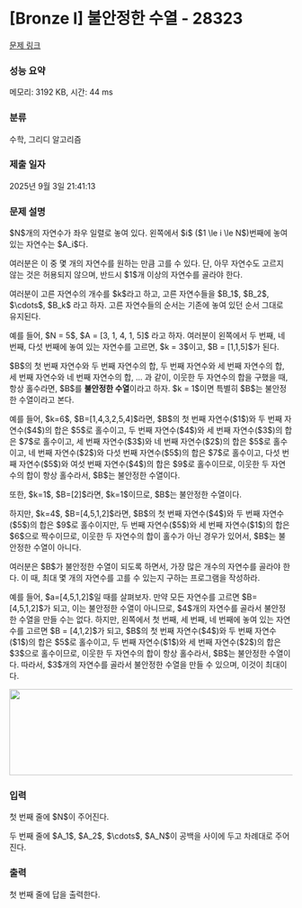 # [Bronze I] 불안정한 수열 - 28323 

[문제 링크](https://www.acmicpc.net/problem/28323) 

### 성능 요약

메모리: 3192 KB, 시간: 44 ms

### 분류

수학, 그리디 알고리즘

### 제출 일자

2025년 9월 3일 21:41:13

### 문제 설명

<p>$N$개의 자연수가 좌우 일렬로 놓여 있다. 왼쪽에서 $i$ ($1 \le i \le N$)번째에 놓여 있는 자연수는 $A_i$다.</p>

<p>여러분은 이 중 몇 개의 자연수를 원하는 만큼 고를 수 있다. 단, 아무 자연수도 고르지 않는 것은 허용되지 않으며, 반드시 $1$개 이상의 자연수를 골라야 한다.</p>

<p>여러분이 고른 자연수의 개수를 $k$라고 하고, 고른 자연수들을 $B_1$, $B_2$, $\cdots$, $B_k$ 라고 하자. 고른 자연수들의 순서는 기존에 놓여 있던 순서 그대로 유지된다.</p>

<p>예를 들어, $N = 5$, $A = [3, 1, 4, 1, 5]$ 라고 하자. 여러분이 왼쪽에서 두 번째, 네 번째, 다섯 번째에 놓여 있는 자연수를 고르면, $k = 3$이고, $B = [1,1,5]$가 된다.</p>

<p>$B$의 첫 번째 자연수와 두 번째 자연수의 합, 두 번째 자연수와 세 번째 자연수의 합, 세 번째 자연수와 네 번째 자연수의 합, ... 과 같이, 이웃한 두 자연수의 합을 구했을 때, 항상 홀수라면, $B$를 <strong>불안정한 수열</strong>이라고 하자. $k = 1$이면 특별히 $B$는 불안정한 수열이라고 본다.</p>

<p>예를 들어, $k=6$, $B=[1,4,3,2,5,4]$라면, $B$의 첫 번째 자연수($1$)와 두 번째 자연수($4$)의 합은 $5$로 홀수이고, 두 번째 자연수($4$)와 세 번째 자연수($3$)의 합은 $7$로 홀수이고, 세 번째 자연수($3$)와 네 번째 자연수($2$)의 합은 $5$로 홀수이고, 네 번째 자연수($2$)와 다섯 번째 자연수($5$)의 합은 $7$로 홀수이고, 다섯 번째 자연수($5$)와 여섯 번째 자연수($4$)의 합은 $9$로 홀수이므로, 이웃한 두 자연수의 합이 항상 홀수라서, $B$는 불안정한 수열이다.</p>

<p>또한, $k=1$, $B=[2]$라면, $k=1$이므로, $B$는 불안정한 수열이다.</p>

<p>하지만, $k=4$, $B=[4,5,1,2]$라면, $B$의 첫 번째 자연수($4$)와 두 번째 자연수($5$)의 합은 $9$로 홀수이지만, 두 번째 자연수($5$)와 세 번째 자연수($1$)의 합은 $6$으로 짝수이므로, 이웃한 두 자연수의 합이 홀수가 아닌 경우가 있어서, $B$는 불안정한 수열이 아니다.</p>

<p>여러분은 $B$가 불안정한 수열이 되도록 하면서, 가장 많은 개수의 자연수를 골라야 한다. 이 때, 최대 몇 개의 자연수를 고를 수 있는지 구하는 프로그램을 작성하라.</p>

<p>예를 들어, $a=[4,5,1,2]$일 때를 살펴보자. 만약 모든 자연수를 고르면 $B=[4,5,1,2]$가 되고, 이는 불안정한 수열이 아니므로, $4$개의 자연수를 골라서 불안정한 수열을 만들 수는 없다. 하지만, 왼쪽에서 첫 번째, 세 번째, 네 번째에 놓여 있는 자연수를 고르면 $B = [4,1,2]$가 되고, $B$의 첫 번째 자연수($4$)와 두 번째 자연수($1$)의 합은 $5$로 홀수이고, 두 번째 자연수($1$)와 세 번째 자연수($2$)의 합은 $3$으로 홀수이므로, 이웃한 두 자연수의 합이 항상 홀수라서, $B$는 불안정한 수열이다. 따라서, $3$개의 자연수를 골라서 불안정한 수열을 만들 수 있으며, 이것이 최대이다.</p>

<p style="text-align: center;"><img alt="" src="https://upload.acmicpc.net/38b6e59d-b876-4d47-ae66-3a9f58f06588/-/preview/" style="width: 513px; height: 153px;"></p>

### 입력 

 <p>첫 번째 줄에 $N$이 주어진다.</p>

<p>두 번째 줄에 $A_1$, $A_2$, $\cdots$, $A_N$이 공백을 사이에 두고 차례대로 주어진다.</p>

### 출력 

 <p>첫 번째 줄에 답을 출력한다.</p>


